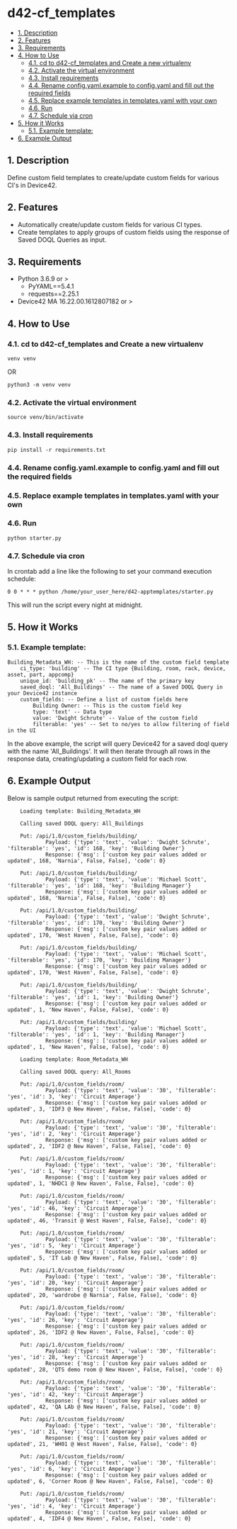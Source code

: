 # d42-cf_templates
  - [1. Description](#1-description)
  - [2. Features](#2-features)
  - [3. Requirements](#3-requirements)
  - [4. How to Use](#4-how-to-use)
    - [4.1. cd to d42-cf_templates and Create a new virtualenv](#41-cd-to-d42-cf_templates-and-create-a-new-virtualenv)
    - [4.2. Activate the virtual environment](#42-activate-the-virtual-environment)
    - [4.3. Install requirements](#43-install-requirements)
    - [4.4. Rename config.yaml.example to config.yaml and fill out the required fields](#44-rename-configyamlexample-to-configyaml-and-fill-out-the-required-fields)
    - [4.5. Replace example templates in templates.yaml with your own](#45-replace-example-templates-in-templatesyaml-with-your-own)
    - [4.6. Run](#46-run)
    - [4.7. Schedule via cron](#47-schedule-via-cron)
  - [5. How it Works](#5-how-it-works)
    - [5.1. Example template:](#51-example-template)
  - [6. Example Output](#6-example-output)

## 1. Description
Define custom field templates to create/update custom fields for various CI's in Device42.

## 2. Features
- Automatically create/update custom fields for various CI types.
- Create templates to apply groups of custom fields using the response of Saved DOQL Queries as input.

## 3. Requirements
- Python 3.6.9 or > 
    - PyYAML==5.4.1
    - requests==2.25.1
- Device42 MA 16.22.00.1612807182 or >

## 4. How to Use
### 4.1. cd to d42-cf_templates and Create a new virtualenv 

    venv venv

OR

    python3 -m venv venv



### 4.2. Activate the virtual environment

    source venv/bin/activate

### 4.3. Install requirements

    pip install -r requirements.txt

### 4.4. Rename config.yaml.example to config.yaml and fill out the required fields

### 4.5. Replace example templates in templates.yaml with your own

### 4.6. Run 

    python starter.py

### 4.7. Schedule via cron
In crontab add a line like the following to set your command execution schedule:

    0 0 * * * python /home/your_user_here/d42-apptemplates/starter.py

This will run the script every night at midnight.

## 5. How it Works
### 5.1. Example template:

    Building_Metadata_WH: -- This is the name of the custom field template
        ci_type: 'building' -- The CI type {Building, room, rack, device, asset, part, appcomp}
        unique_id: 'building_pk' -- The name of the primary key
        saved_doql: 'All_Buildings' -- The name of a Saved DOQL Query in your Device42 instance
        custom_fields: -- Define a list of custom fields here
            Building Owner: -- This is the custom field key
            type: 'text' -- Data type
            value: 'Dwight Schrute' -- Value of the custom field
            filterable: 'yes' -- Set to no/yes to allow filtering of field in the UI

In the above example, the script will query Device42 for a saved doql query with the name 'All_Buildings'. It will then iterate through all rows in the response data, creating/updating a custom field for each row.

## 6. Example Output
Below is sample output returned from executing the script:  

        Loading template: Building_Metadata_WH

        Calling saved DOQL query: All_Buildings

        Put: /api/1.0/custom_fields/building/
                Payload: {'type': 'text', 'value': 'Dwight Schrute', 'filterable': 'yes', 'id': 168, 'key': 'Building Owner'}
                Response: {'msg': ['custom key pair values added or updated', 168, 'Narnia', False, False], 'code': 0}

        Put: /api/1.0/custom_fields/building/
                Payload: {'type': 'text', 'value': 'Michael Scott', 'filterable': 'yes', 'id': 168, 'key': 'Building Manager'}
                Response: {'msg': ['custom key pair values added or updated', 168, 'Narnia', False, False], 'code': 0}

        Put: /api/1.0/custom_fields/building/
                Payload: {'type': 'text', 'value': 'Dwight Schrute', 'filterable': 'yes', 'id': 170, 'key': 'Building Owner'}
                Response: {'msg': ['custom key pair values added or updated', 170, 'West Haven', False, False], 'code': 0}

        Put: /api/1.0/custom_fields/building/
                Payload: {'type': 'text', 'value': 'Michael Scott', 'filterable': 'yes', 'id': 170, 'key': 'Building Manager'}
                Response: {'msg': ['custom key pair values added or updated', 170, 'West Haven', False, False], 'code': 0}

        Put: /api/1.0/custom_fields/building/
                Payload: {'type': 'text', 'value': 'Dwight Schrute', 'filterable': 'yes', 'id': 1, 'key': 'Building Owner'}
                Response: {'msg': ['custom key pair values added or updated', 1, 'New Haven', False, False], 'code': 0}

        Put: /api/1.0/custom_fields/building/
                Payload: {'type': 'text', 'value': 'Michael Scott', 'filterable': 'yes', 'id': 1, 'key': 'Building Manager'}
                Response: {'msg': ['custom key pair values added or updated', 1, 'New Haven', False, False], 'code': 0}

        Loading template: Room_Metadata_WH

        Calling saved DOQL query: All_Rooms

        Put: /api/1.0/custom_fields/room/
                Payload: {'type': 'text', 'value': '30', 'filterable': 'yes', 'id': 3, 'key': 'Circuit Amperage'}
                Response: {'msg': ['custom key pair values added or updated', 3, 'IDF3 @ New Haven', False, False], 'code': 0}

        Put: /api/1.0/custom_fields/room/
                Payload: {'type': 'text', 'value': '30', 'filterable': 'yes', 'id': 2, 'key': 'Circuit Amperage'}
                Response: {'msg': ['custom key pair values added or updated', 2, 'IDF2 @ New Haven', False, False], 'code': 0}

        Put: /api/1.0/custom_fields/room/
                Payload: {'type': 'text', 'value': '30', 'filterable': 'yes', 'id': 1, 'key': 'Circuit Amperage'}
                Response: {'msg': ['custom key pair values added or updated', 1, 'NHDC1 @ New Haven', False, False], 'code': 0}

        Put: /api/1.0/custom_fields/room/
                Payload: {'type': 'text', 'value': '30', 'filterable': 'yes', 'id': 46, 'key': 'Circuit Amperage'}
                Response: {'msg': ['custom key pair values added or updated', 46, 'Transit @ West Haven', False, False], 'code': 0}

        Put: /api/1.0/custom_fields/room/
                Payload: {'type': 'text', 'value': '30', 'filterable': 'yes', 'id': 5, 'key': 'Circuit Amperage'}
                Response: {'msg': ['custom key pair values added or updated', 5, 'IT Lab @ New Haven', False, False], 'code': 0}

        Put: /api/1.0/custom_fields/room/
                Payload: {'type': 'text', 'value': '30', 'filterable': 'yes', 'id': 20, 'key': 'Circuit Amperage'}
                Response: {'msg': ['custom key pair values added or updated', 20, 'wardrobe @ Narnia', False, False], 'code': 0}

        Put: /api/1.0/custom_fields/room/
                Payload: {'type': 'text', 'value': '30', 'filterable': 'yes', 'id': 26, 'key': 'Circuit Amperage'}
                Response: {'msg': ['custom key pair values added or updated', 26, 'IDF2 @ New Haven', False, False], 'code': 0}

        Put: /api/1.0/custom_fields/room/
                Payload: {'type': 'text', 'value': '30', 'filterable': 'yes', 'id': 28, 'key': 'Circuit Amperage'}
                Response: {'msg': ['custom key pair values added or updated', 28, 'QTS demo room @ New Haven', False, False], 'code': 0}

        Put: /api/1.0/custom_fields/room/
                Payload: {'type': 'text', 'value': '30', 'filterable': 'yes', 'id': 42, 'key': 'Circuit Amperage'}
                Response: {'msg': ['custom key pair values added or updated', 42, 'QA LAb @ New Haven', False, False], 'code': 0}

        Put: /api/1.0/custom_fields/room/
                Payload: {'type': 'text', 'value': '30', 'filterable': 'yes', 'id': 21, 'key': 'Circuit Amperage'}
                Response: {'msg': ['custom key pair values added or updated', 21, 'WH01 @ West Haven', False, False], 'code': 0}

        Put: /api/1.0/custom_fields/room/
                Payload: {'type': 'text', 'value': '30', 'filterable': 'yes', 'id': 6, 'key': 'Circuit Amperage'}
                Response: {'msg': ['custom key pair values added or updated', 6, 'Corner Room @ New Haven', False, False], 'code': 0}

        Put: /api/1.0/custom_fields/room/
                Payload: {'type': 'text', 'value': '30', 'filterable': 'yes', 'id': 4, 'key': 'Circuit Amperage'}
                Response: {'msg': ['custom key pair values added or updated', 4, 'IDF4 @ New Haven', False, False], 'code': 0}
